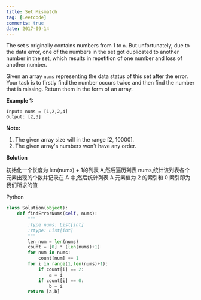 ```yaml
---
title: Set Mismatch
tag: [Leetcode]
comments: true
date: 2017-09-14
---
```






The set <code>S</code> originally contains numbers from 1 to <code>n</code>. But unfortunately, due to the data error, one of the numbers in the set got duplicated to another number in the set, which results in repetition of one number and loss of another number.

Given an array <code>nums</code> representing the data status of this set after the error. Your task is to firstly find the number occurs twice and then find the number that is missing. Return them in the form of an array.

**Example 1:**

```shell
Input: nums = [1,2,2,4]
Output: [2,3]
```

**Note:**
1. The given array size will in the range [2, 10000].
2. The given array's numbers won't have any order.

**Solution**

初始化一个长度为 len(nums) + 1的列表 A,然后遍历列表 nums,统计该列表各个元素出现的个数并记录在 A 中,然后统计列表 A 元素值为 2 的索引和 0 索引即为我们所求的值

Python

```python
class Solution(object):
    def findErrorNums(self, nums):
        """
        :type nums: List[int]
        :rtype: List[int]
        """
        len_num = len(nums)
        count = [0] * (len(nums)+1)
        for num in nums:
            count[num] += 1
        for i in range(1,len(nums)+1):
            if count[i] == 2:
                a = i
            if count[i] == 0:
                b = i
        return [a,b]
```